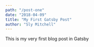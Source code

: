 ```yaml
---
path: "/post-one"
date: "2018-04-09"
title: "My First Gatsby Post"
author: "Sly Mitchell"
---
```


This is my very first blog post in Gatsby
